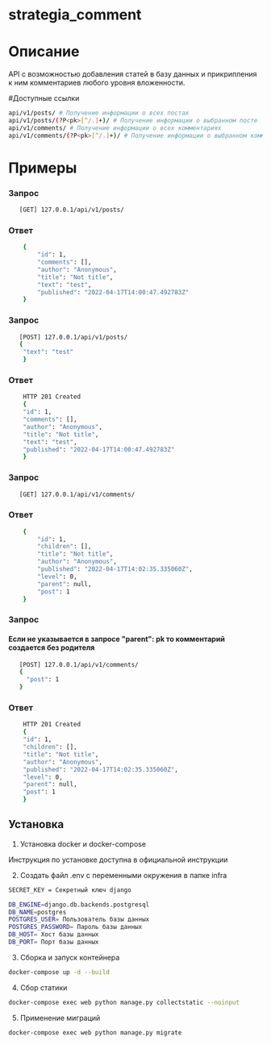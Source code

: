 # strategia_comment

# Описание

API с возможностью добавления статей в базу данных и прикрипления к ним комментариев любого уровня вложенности.

#Доступные ссылки

```bash
api/v1/posts/ # Получение информации о всех постах
api/v1/posts/(?P<pk>[^/.]+)/ # Получение информации о выбранном посте
api/v1/comments/ # Получение информации о всех комментариях
api/v1/comments/(?P<pk>[^/.]+)/ # Получение информации о выбранном комментарии
```

# Примеры

### Запрос
```bash
   [GET] 127.0.0.1/api/v1/posts/
```
### Ответ
```bash
    {
        "id": 1,
        "comments": [],
        "author": "Anonymous",
        "title": "Not title",
        "text": "test",
        "published": "2022-04-17T14:00:47.492783Z"
    }
```
### Запрос
```bash
   [POST] 127.0.0.1/api/v1/posts/
   {
    "text": "test"
    }
```
### Ответ
```bash
    HTTP 201 Created
    {
    "id": 1,
    "comments": [],
    "author": "Anonymous",
    "title": "Not title",
    "text": "test",
    "published": "2022-04-17T14:00:47.492783Z"
    } 
```
### Запрос
```bash
   [GET] 127.0.0.1/api/v1/comments/
```
### Ответ
```bash
    {
        "id": 1,
        "children": [],
        "title": "Not title",
        "author": "Anonymous",
        "published": "2022-04-17T14:02:35.335060Z",
        "level": 0,
        "parent": null,
        "post": 1
    }
```

### Запрос

#### Если не указывается в запросе "parent": pk то комментарий создается без родителя
```bash
   [POST] 127.0.0.1/api/v1/comments/
   {
     "post": 1
   }
```
### Ответ
```bash
    HTTP 201 Created
    {
    "id": 1,
    "children": [],
    "title": "Not title",
    "author": "Anonymous",
    "published": "2022-04-17T14:02:35.335060Z",
    "level": 0,
    "parent": null,
    "post": 1
    }
```

## Установка
1. Установка docker и docker-compose

Инструкция по установке доступна в официальной инструкции

2. Создать файл .env с переменными окружения в папке infra

```bash
SECRET_KEY = Секретный ключ django

DB_ENGINE=django.db.backends.postgresql
DB_NAME=postgres
POSTGRES_USER= Пользователь базы данных
POSTGRES_PASSWORD= Пароль базы данных
DB_HOST= Хост базы данных
DB_PORT= Порт базы данных
```

3. Сборка и запуск контейнера

```bash
docker-compose up -d --build
```

4. Сбор статики

```bash
docker-compose exec web python manage.py collectstatic --noinput
```
5. Применение миграций

```bash
docker-compose exec web python manage.py migrate
```
